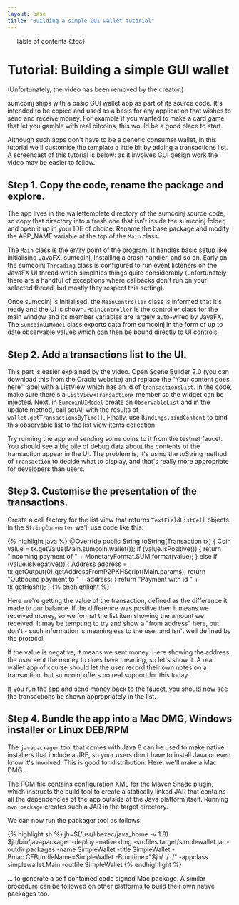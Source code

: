 ```yaml
---
layout: base
title: "Building a simple GUI wallet tutorial"
---
```


<div markdown="1" id="toc" class="toc"><div markdown="1">

* Table of contents
{:toc}

</div></div>

<div markdown="1" class="toccontent">

# Tutorial: Building a simple GUI wallet

(Unfortunately, the video has been removed by the creator.)

sumcoinj ships with a basic GUI wallet app as part of its source code. It's intended to be copied and used as a basis for any application that wishes to send and receive money. For example if you wanted to make a card game that let you gamble with real bitcoins, this would be a good place to start.

Although such apps don't have to be a generic consumer wallet, in this tutorial we'll customise the template a little bit by adding a transactions list. A screencast of this tutorial is below: as it involves GUI design work the video may be easier to follow.

## Step 1. Copy the code, rename the package and explore.

The app lives in the wallettemplate directory of the sumcoinj source code, so copy that directory into a fresh one that isn't inside the sumcoinj folder, and open it up in your IDE of choice. Rename the base package and modify the APP_NAME variable at the top of the `Main` class.

The `Main` class is the entry point of the program. It handles basic setup like initialising JavaFX, sumcoinj, installing a crash handler, and so on. Early on the sumcoinj `Threading` class is configured to run event listeners on the JavaFX UI thread which simplifies things quite considerably (unfortunately there are a handful of exceptions where callbacks don't run on your selected thread, but mostly they respect this setting).

Once sumcoinj is initialised, the `MainController` class is informed that it's ready and the UI is shown. `MainController` is the controller class for the main window and its member variables are largely auto-wired by JavaFX. The `SumcoinUIModel` class exports data from sumcoinj in the form of up to date observable values which can then be bound directly to UI controls.

## Step 2. Add a transactions list to the UI.

This part is easier explained by the video. Open Scene Builder 2.0 (you can download this from the Oracle website) and replace the "Your content goes here" label with a ListView which has an id of `transactionsList`. In the code, make sure there's a `ListView<Transaction>` member so the widget can be injected. Next, in `SumcoinUIModel` create an `ObservableList` and in the update method, call setAll with the results of `wallet.getTransactionsByTime()`. Finally, use `Bindings.bindContent` to bind this observable list to the list view items collection.

Try running the app and sending some coins to it from the testnet faucet. You should see a big pile of debug data about the contents of the transaction appear in the UI. The problem is, it's using the toString method of `Transaction` to decide what to display, and that's really more appropriate for developers than users.

## Step 3. Customise the presentation of the transactions.

Create a cell factory for the list view that returns `TextFieldListCell` objects. In the `StringConverter` we'll use code like this:

{% highlight java %}
@Override
public String toString(Transaction tx) {
    Coin value = tx.getValue(Main.sumcoin.wallet());
    if (value.isPositive()) {
        return "Incoming payment of " + MonetaryFormat.SUM.format(value);
    } else if (value.isNegative()) {
        Address address = tx.getOutput(0).getAddressFromP2PKHScript(Main.params);
        return "Outbound payment to " + address;
    }
    return "Payment with id " + tx.getHash();
}
{% endhighlight %}

Here we're getting the value of the transaction, defined as the difference it made to our balance. If the difference was positive then it means we received money, so we format the list item showing the amount we received. It may be tempting to try and show a "from address" here, but don't - such information is meaningless to the user and isn't well defined by the protocol.

If the value is negative, it means we sent money. Here showing the address the user sent the money to does have meaning, so let's show it. A real wallet app of course should let the user record their own notes on a transaction, but sumcoinj offers no real support for this today.

If you run the app and send money back to the faucet, you should now see the transactions be shown appropriately in the list.

## Step 4. Bundle the app into a Mac DMG, Windows installer or Linux DEB/RPM

The `javapackager` tool that comes with Java 8 can be used to make native installers that include a JRE, so your users don't have to install Java or even know it's involved. This is good for distribution. Here, we'll make a Mac DMG.

The POM file contains configuration XML for the Maven Shade plugin, which instructs the build tool to create a statically linked JAR that contains all the dependencies of the app outside of the Java platform itself. Running `mvn package` creates such a JAR in the target directory.

We can now run the packager tool as follows:

{% highlight sh %}
jh=$(/usr/libexec/java_home -v 1.8)
$jh/bin/javapackager -deploy -native dmg -srcfiles target/simplewallet.jar -outdir packages -name SimpleWallet -title SimpleWallet -Bmac.CFBundleName=SimpleWallet -Bruntime="$jh/../../" -appclass simplewallet.Main -outfile SimpleWallet
{% endhighlight %}

... to generate a self contained code signed Mac package. A similar procedure can be followed on other platforms to build their own native packages too.

</div>
